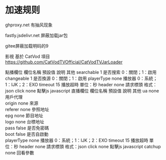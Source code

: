 # 加速规则
ghproxy.net 有抽风现象 

fastly.jsdelivr.net 屏蔽加载jar包

gitee屏蔽加载明码的9

影視
基於 CatVod 項目
https://github.com/CatVodTVOfficial/CatVodTVJarLoader

點播欄位
欄位名稱	預設值	說明	其他
searchable	1	是否搜索	0：關閉；1：啟用
changeable	1	是否換源	0：關閉；1：啟用
playerType	none	播放器	0：系統；1：IJK；2：EXO
timeout	15	播放超時	單位：秒
header	none	請求標頭	格式：json
click	none	點擊js	javascript
直播欄位
欄位名稱	預設值	說明	其他
ua	none	用戶代理	
origin	none	來源	
referer	none	參照地址	
epg	none	節目地址	
logo	none	台標地址	
pass	false	是否免密碼	
boot	false	是否自啟動	
playerType	none	播放器	0：系統；1：IJK；2：EXO
timeout	15	播放超時	單位：秒
header	none	請求標頭	格式：json
click	none	點擊js	javascript
catchup	none	回看參數	

